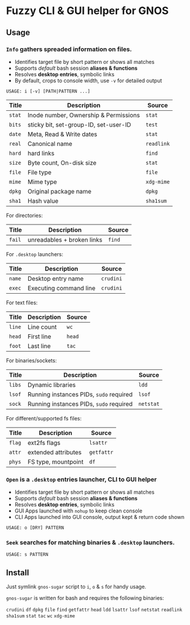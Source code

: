 # Fuzzy CLI & GUI helper for GNOS

## Usage

### `Info` gathers spreaded information on files.

- Identifies target file by short pattern or shows all matches
- Supports *default* bash session **aliases & functions**
- Resolves **desktop entries**, symbolic links
- By default, crops to console width, use `-v` for detailed output

```
USAGE: i [-v] [PATH|PATTERN ...]
```

| Title  |              Description              |   Source   |
|--------|---------------------------------------|------------|
| `stat` | Inode number, Ownership & Permissions | `stat`     |
| `bits` | sticky bit, set-group-ID, set-user-ID | `test`     |
| `date` | Meta, Read & Write dates              | `stat`     |
| `real` | Canonical name                        | `readlink` |
| `hard` | hard links                            | `find`     |
| `size` | Byte count, On-disk size              | `stat`     |
| `file` | File type                             | `file`     |
| `mime` | Mime type                             | `xdg-mime` |
| `dpkg` | Original package name                 | `dpkg`     |
| `sha1` | Hash value                            | `sha1sum`  |

For directories:

| Title  |        Description         | Source |
|--------|----------------------------|--------|
| `fail` | unreadables + broken links | `find` |

For `.desktop` launchers:

| Title  |      Description       |   Source  |
|--------|------------------------|-----------|
| `name` | Desktop entry name     | `crudini` |
| `exec` | Executing command line | `crudini` |

For text files:

| Title  | Description | Source |
|--------|-------------|--------|
| `line` | Line count  | `wc`   |
| `head` | First line  | `head` |
| `foot` | Last line   | `tac`  |

For binaries/sockets:

| Title  |               Description               |   Source  |
|--------|-----------------------------------------|-----------|
| `libs` | Dynamic libraries                       | `ldd`     |
| `lsof` | Running instances PIDs, `sudo` required | `lsof`    |
| `sock` | Running instances PIDs, `sudo` required | `netstat` |

For different/supported fs files:

| Title  |     Description     |   Source   |
|--------|---------------------|------------|
| `flag` | ext2fs flags        | `lsattr`   |
| `attr` | extended attributes | `getfattr` |
| `phys` | FS type, mountpoint | `df`       |

### `Open` is a `.desktop` entries launcher, CLI to GUI helper

- Identifies target file by short pattern or shows all matches
- Supports *default* bash session **aliases & functions**
- Resolves **desktop entries**, symbolic links
- GUI Apps launched with `nohup` to keep clean console
- CLI Apps launched into GUI console, output kept & return code shown

```
USAGE: o [DRY] PATTERN
```

### `Seek` searches for matching binaries & `.desktop` launchers.

```
USAGE: s PATTERN
```

## Install

Just symlink `gnos-sugar` script to `i`, `o` & `s` for handy usage.

`gnos-sugar` is written for bash and requires the following binaries:

`crudini` `df` `dpkg` `file` `find` `getfattr` `head` `ldd` `lsattr` `lsof` `netstat` `readlink` `sha1sum` `stat` `tac` `wc` `xdg-mime`
